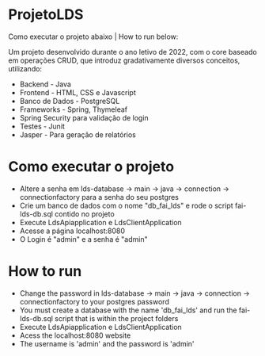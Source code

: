 # ProjetoLDS
Como executar o projeto abaixo | How to run below:

Um projeto desenvolvido durante o ano letivo de 2022, com o core baseado em operações CRUD, que introduz gradativamente diversos conceitos, utilizando:

* Backend - Java
* Frontend - HTML, CSS e Javascript
* Banco de Dados - PostgreSQL
* Frameworks - Spring, Thymeleaf
* Spring Security para validação de login
* Testes - Junit
* Jasper - Para geração de relatórios


# Como executar o projeto
* Altere a senha em lds-database -> main -> java -> connection -> connectionfactory para a senha do seu postgres
* Crie um banco de dados com o nome "db_fai_lds" e rode o script fai-lds-db.sql contido no projeto
* Execute LdsApiapplication e LdsClientApplication
* Acesse a página localhost:8080
* O Login é "admin" e a senha é "admin"

# How to run
* Change the password in lds-database -> main -> java -> connection -> connectionfactory to your postgres password
* You must create a database with the name 'db_fai_lds' and run the fai-lds-db.sql script that is within the project folders
* Execute LdsApiapplication e LdsClientApplication
* Acess the localhost:8080 website
* The username is 'admin' and the password is 'admin'
